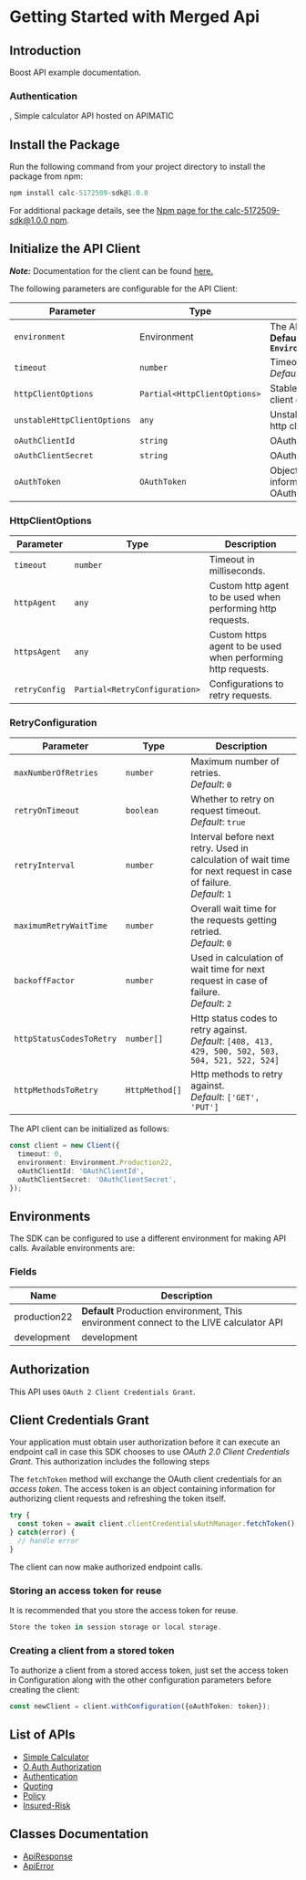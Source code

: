 
# Getting Started with Merged Api

## Introduction

Boost API example documentation.

### Authentication

<!-- ReDoc-Inject: <security-definitions> -->, Simple calculator API hosted on APIMATIC


## Install the Package

Run the following command from your project directory to install the package from npm:

```ts
npm install calc-5172509-sdk@1.0.0
```

For additional package details, see the [Npm page for the calc-5172509-sdk@1.0.0  npm](https://www.npmjs.com/package/calc-5172509-sdk/v/1.0.0).

## Initialize the API Client

**_Note:_** Documentation for the client can be found [here.](https://www.github.com/sohaibtariq/calc-5172509-js-sdk/tree/1.0.0/doc/client.md)

The following parameters are configurable for the API Client:

| Parameter | Type | Description |
|  --- | --- | --- |
| `environment` | Environment | The API environment. <br> **Default: `Environment.Production22`** |
| `timeout` | `number` | Timeout for API calls.<br>*Default*: `0` |
| `httpClientOptions` | `Partial<HttpClientOptions>` | Stable configurable http client options. |
| `unstableHttpClientOptions` | `any` | Unstable configurable http client options. |
| `oAuthClientId` | `string` | OAuth 2 Client ID |
| `oAuthClientSecret` | `string` | OAuth 2 Client Secret |
| `oAuthToken` | `OAuthToken` | Object for storing information about the OAuth token |

### HttpClientOptions

| Parameter | Type | Description |
|  --- | --- | --- |
| `timeout` | `number` | Timeout in milliseconds. |
| `httpAgent` | `any` | Custom http agent to be used when performing http requests. |
| `httpsAgent` | `any` | Custom https agent to be used when performing http requests. |
| `retryConfig` | `Partial<RetryConfiguration>` | Configurations to retry requests. |

### RetryConfiguration

| Parameter | Type | Description |
|  --- | --- | --- |
| `maxNumberOfRetries` | `number` | Maximum number of retries. <br> *Default*: `0` |
| `retryOnTimeout` | `boolean` | Whether to retry on request timeout. <br> *Default*: `true` |
| `retryInterval` | `number` | Interval before next retry. Used in calculation of wait time for next request in case of failure. <br> *Default*: `1` |
| `maximumRetryWaitTime` | `number` | Overall wait time for the requests getting retried. <br> *Default*: `0` |
| `backoffFactor` | `number` | Used in calculation of wait time for next request in case of failure. <br> *Default*: `2` |
| `httpStatusCodesToRetry` | `number[]` | Http status codes to retry against. <br> *Default*: `[408, 413, 429, 500, 502, 503, 504, 521, 522, 524]` |
| `httpMethodsToRetry` | `HttpMethod[]` | Http methods to retry against. <br> *Default*: `['GET', 'PUT']` |

The API client can be initialized as follows:

```ts
const client = new Client({
  timeout: 0,
  environment: Environment.Production22,
  oAuthClientId: 'OAuthClientId',
  oAuthClientSecret: 'OAuthClientSecret',
});
```

## Environments

The SDK can be configured to use a different environment for making API calls. Available environments are:

### Fields

| Name | Description |
|  --- | --- |
| production22 | **Default** Production environment, This environment connect to the LIVE calculator API |
| development | development |

## Authorization

This API uses `OAuth 2 Client Credentials Grant`.

## Client Credentials Grant

Your application must obtain user authorization before it can execute an endpoint call in case this SDK chooses to use *OAuth 2.0 Client Credentials Grant*. This authorization includes the following steps

The `fetchToken` method will exchange the OAuth client credentials for an *access token*. The access token is an object containing information for authorizing client requests and refreshing the token itself.

```ts
try {
  const token = await client.clientCredentialsAuthManager.fetchToken();
} catch(error) {
  // handle error
}
```

The client can now make authorized endpoint calls.

### Storing an access token for reuse

It is recommended that you store the access token for reuse.

```ts
Store the token in session storage or local storage.
```

### Creating a client from a stored token

To authorize a client from a stored access token, just set the access token in Configuration along with the other configuration parameters before creating the client:

```ts
const newClient = client.withConfiguration({oAuthToken: token});
```

## List of APIs

* [Simple Calculator](https://www.github.com/sohaibtariq/calc-5172509-js-sdk/tree/1.0.0/doc/controllers/simple-calculator.md)
* [O Auth Authorization](https://www.github.com/sohaibtariq/calc-5172509-js-sdk/tree/1.0.0/doc/controllers/o-auth-authorization.md)
* [Authentication](https://www.github.com/sohaibtariq/calc-5172509-js-sdk/tree/1.0.0/doc/controllers/authentication.md)
* [Quoting](https://www.github.com/sohaibtariq/calc-5172509-js-sdk/tree/1.0.0/doc/controllers/quoting.md)
* [Policy](https://www.github.com/sohaibtariq/calc-5172509-js-sdk/tree/1.0.0/doc/controllers/policy.md)
* [Insured-Risk](https://www.github.com/sohaibtariq/calc-5172509-js-sdk/tree/1.0.0/doc/controllers/insured-risk.md)

## Classes Documentation

* [ApiResponse](https://www.github.com/sohaibtariq/calc-5172509-js-sdk/tree/1.0.0/doc/api-response.md)
* [ApiError](https://www.github.com/sohaibtariq/calc-5172509-js-sdk/tree/1.0.0/doc/api-error.md)

